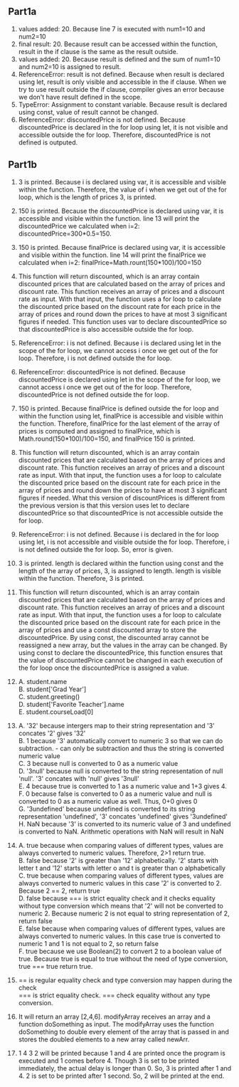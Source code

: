 ## Part1a
1. values added: 20. Because line 7 is executed with num1=10 and num2=10
2. final result: 20. Because result can be accessed within the function, result in the if clause is the same as the result outside.
3. values added: 20. Because result is defined and the sum of num1=10 and num2=10 is assigned to result.
4. ReferenceError: result is not defined. Because when result is declared using let, result is only visible and accessible in the if clause. When we try to use result outside the if clause, compiler gives an error because we don't have result defined in the scope.
5. TypeError: Assignment to constant variable. Because result is declared using const, value of result cannot be changed.
6. ReferenceError: discountedPrice is not defined. Because discountedPrice is declared in the for loop using let, it is not visible and accessible outside the for loop. Therefore, discountedPrice is not defined is outputed.

## Part1b
1. 3 is printed. Because i is declared using var, it is accessible and visible within the function. Therefore, the value of i when we get out of the for loop, which is the length of prices 3, is printed.
2. 150 is printed. Because the discountedPrice is declared using var, it is accessible and visible within the function. line 13 will print the discountedPrice we calculated when i=2: discountedPrice=300*0.5=150.
3. 150 is printed. Because finalPrice is declared using var, it is accessible and visible within the function. line 14 will print the finalPrice we calculated when i=2: finalPrice=Math.rount(150*100)/100=150
4. This function will return discounted, which is an array contain discounted prices that are calculated based on the array of prices and discount rate. This function receives an array of prices and a discount rate as input. With that input, the function uses a for loop to calculate the discounted price based on the discount rate for each price in the array of prices and round down the prices to have at most 3 significant figures if needed. This function uses var to declare discountedPrice so that discountedPrice is also accessible outside the for loop.
5. ReferenceError: i is not defined. Because i is declared using let in the scope of the for loop, we cannot access i once we get out of the for loop. Therefore, i is not defined outside the for loop.
6. ReferenceError: discountedPrice is not defined. Because discountedPrice is declared using let in the scope of the for loop, we cannot access i once we get out of the for loop. Therefore, discountedPrice is not defined outside the for loop.
7. 150 is printed. Because finalPrice is defined outside the for loop and within the function using let, finalPrice is accessible and visible within the function. Therefore, finalPrice for the last element of the array of prices is computed and assigned to finalPrice, which is Math.round(150*100)/100=150, and finalPrice 150 is printed.
8. This function will return discounted, which is an array contain discounted prices that are calculated based on the array of prices and discount rate. This function receives an array of prices and a discount rate as input. With that input, the function uses a for loop to calculate the discounted price based on the discount rate for each price in the array of prices and round down the prices to have at most 3 significant figures if needed. What this version of discountPrices is different from the previous version is that this version uses let to declare discountedPrice so that discountedPrice is not accessible outside the for loop.
9. ReferenceError: i is not defined. Because i is declared in the for loop using let, i is not accessible and visible outside the for loop. Therefore, i is not defined outside the for loop. So, error is given.
10. 3 is printed. length is declared within the function using const and the length of the array of prices, 3, is assigned to length. length is visible within the function. Therefore, 3 is printed.
11. This function will return discounted, which is an array contain discounted prices that are calculated based on the array of prices and discount rate. This function receives an array of prices and a discount rate as input. With that input, the function uses a for loop to calculate the discounted price based on the discount rate for each price in the array of prices and use a const discounted array to store the discountedPrice. By using const, the discounted array cannot be reassigned a new array, but the values in the array can be changed. By using const to declare the discountedPrice, this function ensures that the value of discountedPrice cannot be changed in each execution of the for loop once the discountedPrice is assigned a value.
12. A. student.name<br/>
    B. student['Grad Year']<br/>
    C. student.greeting()<br/>
    D. student['Favorite Teacher'].name<br/>
    E. student.courseLoad[0]<br/>
13. A. '32' because intergers map to their string representation and '3' concates '2' gives '32'<br/>
    B. 1 because '3' automatically convert to numeric 3 so that we can do subtraction. - can only be subtraction and thus the string is converted numeric value<br/>
    C. 3 because null is converted to 0 as a numeric value<br/>
    D. '3null' because null is converted to the string representation of null 'null'. '3' concates with 'null' gives '3null'<br/>
    E. 4 because true is converted to 1 as a numeric value and 1+3 gives 4.<br/>
    F. 0 because false is converted to 0 as a numeric value and null is converted to 0 as a numeric value as well. Thus, 0+0 gives 0<br/>
    G. '3undefined' because undefined is converted to its string representation 'undefined', '3' concates 'undefined' gives '3undefined'<br/>
    H. NaN because '3' is converted to its numeric value of 3 and undefined is converted to NaN. Arithmetic operations with NaN will result in NaN<br/>

14. A. true because when comparing values of different types, values are always converted to numeric values. Therefore, 2>1 return true.<br/>
    B. false because '2' is greater than '12' alphabetically. '2' starts with letter t and '12' starts with letter o and t is greater than o alphabetically<br/>
    C. true because when comparing values of different types, values are always converted to numeric values in this case '2' is converted to 2. Because 2 == 2, return true<br/>
    D. false because === is strict equality check and it checks equality without type conversion which means that '2' will not be converted to numeric 2. Because numeric 2 is not equal to string representation of 2, return false<br/>
    E. false because when comparing values of different types, values are always converted to numeric values. In this case true is converted to numeric 1 and 1 is not equal to 2, so return false<br/>
    F. true because we use Boolean(2) to convert 2 to a boolean value of true. Because true is equal to true without the need of type conversion, true === true return true.<br/>
15. == is regular equality check and type conversion may happen during the check<br/>
    === is strict equality check. === check equality without any type conversion.<br/>
17. It will return an array [2,4,6]. modifyArray receives an array and a function doSomething as input. The modifyArray uses the function doSomething to double every element of the array that is passed in and stores the doubled elements to a new array called newArr.
19. 1 4 3 2 will be printed because 1 and 4 are printed once the program is executed and 1 comes before 4. Though 3 is set to be printed immediately, the actual delay is longer than 0. So, 3 is printed after 1 and 4. 2 is set to be printed after 1 second. So, 2 will be printed at the end.



